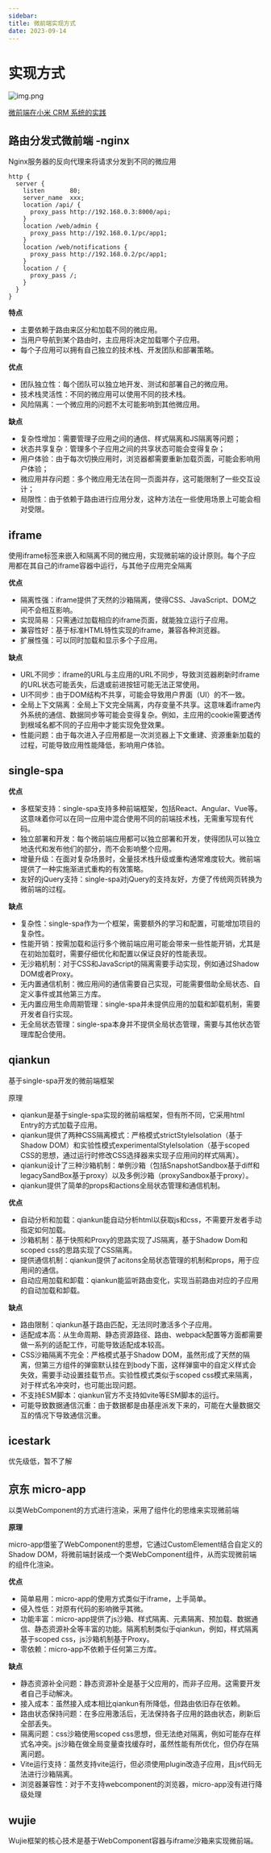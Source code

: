 ```yaml
---
sidebar:
title: 微前端实现方式
date: 2023-09-14
---
```


# 实现方式

![img.png](img.png)

[微前端在小米 CRM 系统的实践](https://xiaomi-info.github.io/2020/04/14/fe-microfrontends-practice/)

## 路由分发式微前端 -nginx 

Nginx服务器的反向代理来将请求分发到不同的微应用

```text
http {
  server {
    listen       80;
    server_name  xxx;
    location /api/ {
      proxy_pass http://192.168.0.3:8000/api;
    }
    location /web/admin {
      proxy_pass http://192.168.0.1/pc/app1;
    }
    location /web/notifications {
      proxy_pass http://192.168.0.2/pc/app1;
    }
    location / {
      proxy_pass /;
    }
  }
}

```

**特点**

* 主要依赖于路由来区分和加载不同的微应用。
* 当用户导航到某个路由时，主应用将决定加载哪个子应用。
* 每个子应用可以拥有自己独立的技术栈、开发团队和部署策略。

**优点**

* 团队独立性：每个团队可以独立地开发、测试和部署自己的微应用。
* 技术栈灵活性：不同的微应用可以使用不同的技术栈。
* 风险隔离：一个微应用的问题不太可能影响到其他微应用。

**缺点**

* 复杂性增加：需要管理子应用之间的通信、样式隔离和JS隔离等问题；
* 状态共享复杂：管理多个子应用之间的共享状态可能会变得复杂；
* 用户体验：由于每次切换应用时，浏览器都需要重新加载页面，可能会影响用户体验；
* 微应用并存问题：多个微应用无法在同一页面并存，这可能限制了一些交互设计；
* 局限性：由于依赖于路由进行应用分发，这种方法在一些使用场景上可能会相对受限。

## iframe

使用iframe标签来嵌入和隔离不同的微应用，实现微前端的设计原则。每个子应用都在其自己的iframe容器中运行，与其他子应用完全隔离

**优点**

* 隔离性强：iframe提供了天然的沙箱隔离，使得CSS、JavaScript、DOM之间不会相互影响。
* 实现简易：只需通过加载相应的iframe页面，就能独立运行子应用。
* 兼容性好：基于标准HTML特性实现的iframe，兼容各种浏览器。
* 扩展性强：可以同时加载和显示多个子应用。

**缺点**

* URL不同步：iframe的URL与主应用的URL不同步，导致浏览器刷新时iframe的URL状态可能丢失，后退或前进按钮可能无法正常使用。
* UI不同步：由于DOM结构不共享，可能会导致用户界面（UI）的不一致。
* 全局上下文隔离：全局上下文完全隔离，内存变量不共享。这意味着iframe内外系统的通信、数据同步等可能会变得复杂。例如，主应用的cookie需要透传到根域名都不同的子应用中才能实现免登效果。
* 性能问题：由于每次进入子应用都是一次浏览器上下文重建、资源重新加载的过程，可能导致应用性能降低，影响用户体验。

##  single-spa

**优点**

* 多框架支持：single-spa支持多种前端框架，包括React、Angular、Vue等。这意味着你可以在同一应用中混合使用不同的前端技术栈，无需重写现有代码。
* 独立部署和开发：每个微前端应用都可以独立部署和开发，使得团队可以独立地迭代和发布他们的部分，而不会影响整个应用。
* 增量升级：在面对复杂场景时，全量技术栈升级或重构通常难度较大。微前端提供了一种实施渐进式重构的有效策略。
* 友好的jQuery支持：single-spa对jQuery的支持友好，方便了传统网页转换为微前端的过程。

**缺点**

* 复杂性：single-spa作为一个框架，需要额外的学习和配置，可能增加项目的复杂性。
* 性能开销：按需加载和运行多个微前端应用可能会带来一些性能开销，尤其是在初始加载时，需要仔细优化和配置以保证良好的性能表现。
* 无沙箱机制：对于CSS和JavaScript的隔离需要手动实现，例如通过Shadow DOM或者Proxy。
* 无内置通信机制：微应用间的通信需要自己实现，可能需要借助全局状态、自定义事件或其他第三方库。
* 无内置应用生命周期管理：single-spa并未提供应用的加载和卸载机制，需要开发者自行实现。
* 无全局状态管理：single-spa本身并不提供全局状态管理，需要与其他状态管理库配合使用。

## qiankun

基于single-spa开发的微前端框架

原理

* qiankun是基于single-spa实现的微前端框架，但有所不同，它采用html Entry的方式加载子应用。
* qiankun提供了两种CSS隔离模式：严格模式strictStyleIsolation（基于Shadow DOM）和实验性模式experimentalStyleIsolation（基于scoped CSS的思想，通过运行时修改CSS选择器来实现子应用间的样式隔离）。
* qiankun设计了三种沙箱机制：单例沙箱（包括SnapshotSandbox基于diff和legacySandBox基于proxy）以及多例沙箱（proxySandbox基于proxy）。
* qiankun提供了简单的props和actions全局状态管理和通信机制。

**优点**

* 自动分析和加载：qiankun能自动分析html以获取js和css，不需要开发者手动指定如何加载。
* 沙箱机制：基于快照和Proxy的思路实现了JS隔离，基于Shadow Dom和scoped css的思路实现了CSS隔离。
* 提供通信机制：qiankun提供了acitons全局状态管理的机制和props，用于应用间的通信。
* 自动应用加载和卸载：qiankun能监听路由变化，实现当前路由对应的子应用的自动加载和卸载。

**缺点**

* 路由限制：qiankun基于路由匹配，无法同时激活多个子应用。
* 适配成本高：从生命周期、静态资源路径、路由、webpack配置等方面都需要做一系列的适配工作，可能导致适配成本较高。
* CSS沙箱隔离不完全：严格模式基于Shadow DOM，虽然形成了天然的隔离，但第三方组件的弹窗默认挂在到body下面，这样弹窗中的自定义样式会失效，需要手动设置挂载节点。实验性模式类似于scoped css模式来隔离，对于样式名冲突时，也可能出现问题。
* 不支持ESM脚本：qiankun官方不支持如vite等ESM脚本的运行。
* 可能导致数据通信沉重：由于数据都是由基座派发下来的，可能在大量数据交互的情况下导致通信沉重。


## icestark

优先级低，暂不了解

## 京东 micro-app

以类WebComponent的方式进行渲染，采用了组件化的思维来实现微前端

**原理**

micro-app借鉴了WebComponent的思想，它通过CustomElement结合自定义的Shadow DOM，将微前端封装成一个类WebComponent组件，从而实现微前端的组件化渲染。

**优点**

* 简单易用：micro-app的使用方式类似于iframe，上手简单。
* 侵入性低：对原有代码的影响微乎其微。
* 功能丰富：micro-app提供了js沙箱、样式隔离、元素隔离、预加载、数据通信、静态资源补全等丰富的功能。隔离机制类似于qiankun，例如，样式隔离基于scoped css，js沙箱机制基于Proxy。
* 零依赖：micro-app不依赖于任何第三方库。

**缺点**

* 静态资源补全问题：静态资源补全是基于父应用的，而非子应用。这需要开发者自己手动解决。
* 接入成本：虽然接入成本相比qiankun有所降低，但路由依旧存在依赖。
* 路由状态保持问题：在多应用激活后，无法保持各子应用的路由状态，刷新后全部丢失。
* 隔离问题：css沙箱使用scoped css思想，但无法绝对隔离，例如可能存在样式名冲突。js沙箱在做全局变量查找缓存时，虽然性能有所优化，但仍存在隔离问题。
* Vite运行支持：虽然支持vite运行，但必须使用plugin改造子应用，且js代码无法进行沙箱隔离。
* 浏览器兼容性：对于不支持webcomponent的浏览器，micro-app没有进行降级处理


## wujie

Wujie框架的核心技术是基于WebComponent容器与iframe沙箱来实现微前端。







